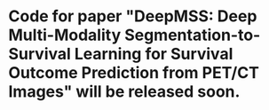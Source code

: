 # Code for paper "DeepMSS: Deep Multi-Modality Segmentation-to-Survival Learning for Survival Outcome Prediction from PET/CT Images" will be released soon.
